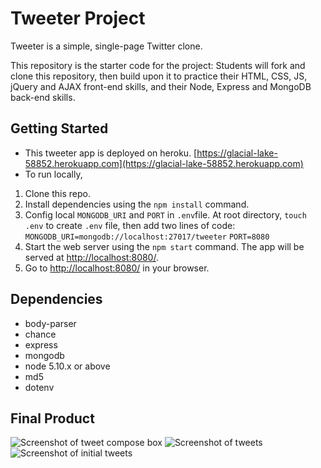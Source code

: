# Tweeter Project

Tweeter is a simple, single-page Twitter clone.

This repository is the starter code for the project: Students will fork and clone this repository, then build upon it to practice their HTML, CSS, JS, jQuery and AJAX front-end skills, and their Node, Express and MongoDB back-end skills.

## Getting Started
- This tweeter app is deployed on heroku. [https://glacial-lake-58852.herokuapp.com](https://glacial-lake-58852.herokuapp.com)
- To run locally, 
1. Clone this repo.
2. Install dependencies using the `npm install` command.
3. Config local ```MONGODB_URI``` and ```PORT``` in ```.env```file. At root directory, ```touch .env``` to create ```.env``` file, then add two lines of code:  ```MONGODB_URI=mongodb://localhost:27017/tweeter```
```PORT=8080```
4. Start the web server using the `npm start` command. The app will be served at <http://localhost:8080/>.
5. Go to <http://localhost:8080/> in your browser.

## Dependencies
- body-parser
- chance
- express
- mongodb
- node 5.10.x or above
- md5
- dotenv

## Final Product
![Screenshot of tweet compose box](https://github.com/fei-gao/tweeter/blob/master/docs/tweet-box.png)
![Screenshot of tweets](https://github.com/fei-gao/tweeter/blob/master/docs/tweets.png)
![Screenshot of initial tweets](https://github.com/fei-gao/tweeter/blob/master/docs/initial-tweets.png)

